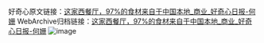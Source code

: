 好奇心原文链接：[这家西餐厅，97%的食材来自于中国本地_商业_好奇心日报-何姗](https://www.qdaily.com/articles/6294.html)
WebArchive归档链接：[这家西餐厅，97%的食材来自于中国本地_商业_好奇心日报-何姗](http://web.archive.org/web/20170728142609/http://www.qdaily.com/articles/6294.html)
![image](http://ww3.sinaimg.cn/large/007d5XDply1g3w9r3olykj30u04m4npd)